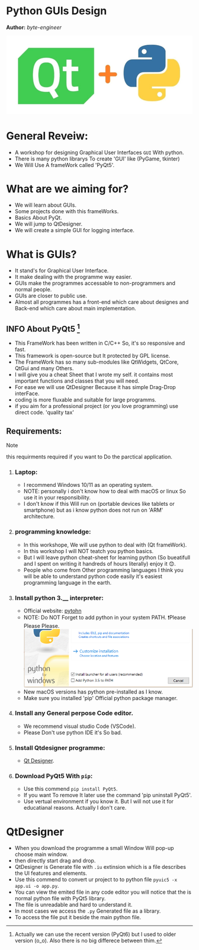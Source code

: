<!-- README.md -->
<!-- Creator: byte-engineer -->
<!-- Date: 1 / 11 / 2024  -->
<!-- This WorkShop For IEEE Team. -->

<!-- I will upload this project to my github page. -->
<!-- https://github.com/byte-engineer/GUIsDesignWS -->

Python GUIs Design
==================
**Author:** *byte-engineer*

![python](Images/PyQt.jpg)

# General Reveiw:
   * A workshop for designing Graphical User Interfaces `GUI` With python.
   * There is many python librarys To create 'GUI' like (PyGame, tkinter)
   * We Will Use A frameWork called 'PyQt5'.



# What are we aiming for?
   * We will learn about GUIs.
   * Some projects done with this frameWorks. 
   * Basics About PyQt.
   * We will jump to QtDesigner.
   * We will create a simple GUI for logging interface.


# What is GUIs?
   * It stand's for Graphical User Interface.
   * It make dealing with the programme way easier.
   * GUIs make the programmes accessable to non-programmers and normal people.
   * GUIs are closer to public use.
   * Almost all programmes has a front-end which care about designes and Back-end which care about main implementation.


## INFO About PyQt5 [^1]
   * This FrameWork has been written in C/C++ So, it's so responsive and fast.
   * This framework is open-source but It protected by GPL license.
   * The FrameWork has so many sub-modules like QtWidgets, QtCore, QtGui and many Others.
   * I will give you a cheat Sheet that I wrote my self. it contains most important functions and classes that you will need.
   * For ease we will use QtDesigner Because it has simple Drag-Drop interFace.
   * coding is more fluxable and suitable for large programms.
   * if you aim for a professional project (or you love programming) use direct code. 'quality tax'

[^1]: Actually we can use the recent version (PyQt6) but I used to older version (o_o). Also there is no big differece between thim.


## Requirements:

> [!NOTE]
> this requirments required if you want to Do the parctical application.

1. ### Laptop:
   * I recommend Windows 10/11 as an operating system.
   * NOTE: personally i don't know how to deal with macOS or linux So use it in your responsibility.
   * I don't know if this Will run on (portable devices like tablets or smartphone) but as i know python does not run on 'ARM' architecture. 
2. ### programming knowledge:
   * In this workshope, We will use python to deal with (Qt frameWork).
   * In this workshop I will NOT teatch you python basics.
   * But I will leave python cheat-sheet for learning python (So bueatifull and I spent on writing it handreds of hours literally) enjoy it 😊.
   * People who come from Other programming languages I think you will be able to understand python code easily it's easiest programming language in the earth. 
3. ### Install python 3.__ interpreter:
   * Official website: [pytohn](https://www.python.org/downloads/)
   * NOTE: Do NOT Forget to add python in your system PATH. ❗Please Please Please.
   ![pythonPath](Images/pythonPath.PNG)
   * New macOS versions has python pre-installed as I know.
   * Make sure you installed 'pip' Official python package manager.
4. ### Install any General perpose Code editor.
   * We recommend visual studio Code (VSCode).
   * Please Don't use python IDE it's So bad.
5. ### Install Qtdesigner programme:
   * [Qt Designer](https://build-system.fman.io/qt-designer-download).
6. ### Download PyQt5 With `pip`:
   * Use this commend `pip install PyQt5`.
   * If you want To remove It later use the command 'pip uninstall PyQt5'.
   * Use vertual environment if you know it. But I will not use it for educatianal reasons.  Actually I don't care.
   <!-- * TODO: Does PyQt-tools Downloaded with the library?? -->


# QtDesigner
   * When you download the programme a small Window Will pop-up choose main window.
   * then directly start drag and drop.
   * QtDesigner is Generate file with `.iu` extinsion which is a file describes the UI features and elements.
   * Use this commend to convert ur project to to python file `pyuic5 -x app.ui -o app.py`.
   * You can view the emited file in any code editor you will notice that the is normal python file with PyQt5 library.
   * The file is unreadable and hard to understand it.
   * In most cases we access the `.py` Generated file as a library.
   * To access the file put it beside the main python file.

